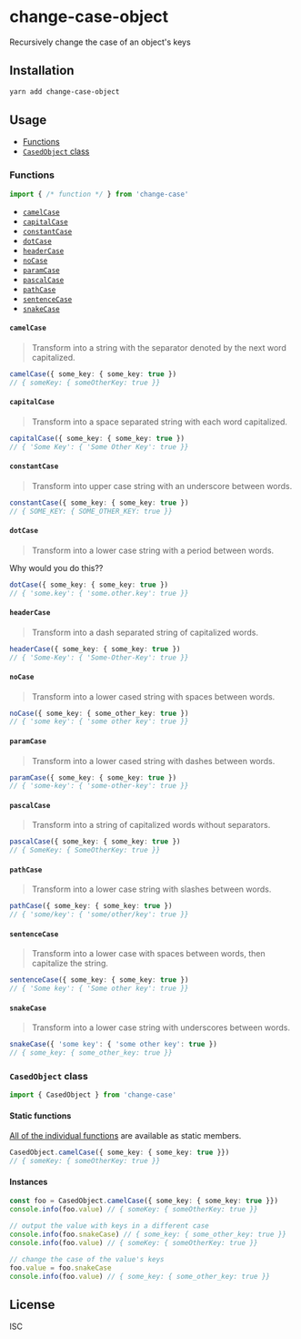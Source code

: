 # change-case-object

Recursively change the case of an object's keys

## Installation

```bash
yarn add change-case-object
```

## Usage

- [Functions](#functions)
- [`CasedObject` class](#casedobject-class)

### Functions

```js
import { /* function */ } from 'change-case'
```

- [`camelCase`](#camelcase)
- [`capitalCase`](#capitalcase)
- [`constantCase`](#constantcase)
- [`dotCase`](#dotcase)
- [`headerCase`](#headercase)
- [`noCase`](#nocase)
- [`paramCase`](#paramcase)
- [`pascalCase`](#pascalcase)
- [`pathCase`](#pathcase)
- [`sentenceCase`](#sentencecase)
- [`snakeCase`](#snakecase)

#### `camelCase`

> Transform into a string with the separator denoted by the next word capitalized.

```ts
camelCase({ some_key: { some_key: true })
// { someKey: { someOtherKey: true }}
```

#### `capitalCase`

> Transform into a space separated string with each word capitalized.

```ts
capitalCase({ some_key: { some_key: true })
// { 'Some Key': { 'Some Other Key': true }}
```

#### `constantCase`

> Transform into upper case string with an underscore between words.

```ts
constantCase({ some_key: { some_key: true })
// { SOME_KEY: { SOME_OTHER_KEY: true }}
```

#### `dotCase`

> Transform into a lower case string with a period between words.

Why would you do this??

```ts
dotCase({ some_key: { some_key: true })
// { 'some.key': { 'some.other.key': true }}
```

#### `headerCase`

> Transform into a dash separated string of capitalized words.

```ts
headerCase({ some_key: { some_key: true })
// { 'Some-Key': { 'Some-Other-Key': true }}
```

#### `noCase`

> Transform into a lower cased string with spaces between words.

```ts
noCase({ some_key: { some_other_key: true })
// { 'some key': { 'some other key': true }}
```

#### `paramCase`

> Transform into a lower cased string with dashes between words.

```ts
paramCase({ some_key: { some_key: true })
// { 'some-key': { 'some-other-key': true }}
```

#### `pascalCase`

> Transform into a string of capitalized words without separators.

```ts
pascalCase({ some_key: { some_key: true })
// { SomeKey: { SomeOtherKey: true }}
```

#### `pathCase`

> Transform into a lower case string with slashes between words.

```ts
pathCase({ some_key: { some_key: true })
// { 'some/key': { 'some/other/key': true }}
```

#### `sentenceCase`

> Transform into a lower case with spaces between words, then capitalize the string.

```ts
sentenceCase({ some_key: { some_key: true })
// { 'Some key': { 'Some other key': true }}
```

#### `snakeCase`

> Transform into a lower case string with underscores between words.

```ts
snakeCase({ 'some key': { 'some other key': true })
// { some_key: { some_other_key: true }}
```

### `CasedObject` class

```ts
import { CasedObject } from 'change-case'
```

#### Static functions

[All of the individual functions](#functions) are available as static members.

```ts
CasedObject.camelCase({ some_key: { some_key: true }})
// { someKey: { someOtherKey: true }}
```

#### Instances

```ts
const foo = CasedObject.camelCase({ some_key: { some_key: true }})
console.info(foo.value) // { someKey: { someOtherKey: true }}

// output the value with keys in a different case
console.info(foo.snakeCase) // { some_key: { some_other_key: true }}
console.info(foo.value) // { someKey: { someOtherKey: true }}

// change the case of the value's keys
foo.value = foo.snakeCase
console.info(foo.value) // { some_key: { some_other_key: true }}
```

## License

ISC
